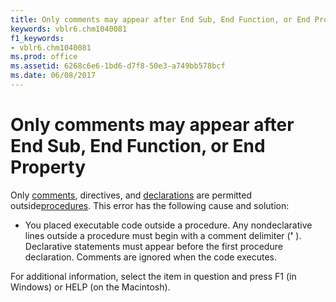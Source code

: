```yaml
---
title: Only comments may appear after End Sub, End Function, or End Property
keywords: vblr6.chm1040081
f1_keywords:
- vblr6.chm1040081
ms.prod: office
ms.assetid: 6268c6e6-1bd6-d7f8-50e3-a749bb578bcf
ms.date: 06/08/2017
---
```



# Only comments may appear after End Sub, End Function, or End Property

Only [comments](vbe-glossary.md), directives, and [declarations](vbe-glossary.md) are permitted outside[procedures](vbe-glossary.md). This error has the following cause and solution:



- You placed executable code outside a procedure. Any nondeclarative lines outside a procedure must begin with a comment delimiter (**'** ). Declarative statements must appear before the first procedure declaration. Comments are ignored when the code executes.
    

For additional information, select the item in question and press F1 (in Windows) or HELP (on the Macintosh).

